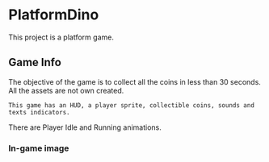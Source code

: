 # PlatformDino

This project is a platform game.

## Game Info

The objective of the game is to collect all the coins in less than 30 seconds.
All the assets are not own created.

```
This game has an HUD, a player sprite, collectible coins, sounds and texts indicators.
```

There are Player Idle and Running animations.

### In-game image

